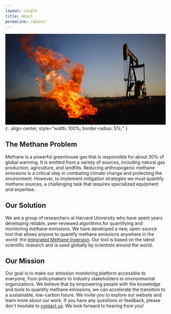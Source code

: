 ```yaml
---
layout: single
title: About
permalink: /about/
---
```

<!-- insert an image -->
![Methane](/assets/images/methane.webp){: .align-center, style="width: 100%; border-radius: 5%;" }
## The Methane Problem
Methane is a powerful greenhouse gas that is responsible for about 30% of global warming. It is emitted from a variety of sources, including natural gas production, agriculture, and landfills. Reducing anthropogenic methane emissions is a critical step in combating climate change and protecting the environment. However, to implement mitigation strategies we must quantify methane sources, a challenging task that requires specialized equipment and expertise.

## Our Solution
We are a group of researchers at Harvard University who have spent years developing reliable, peer-reviewed algorithms for quantifying and monitoring methane emissions. We have developed a new, open-source tool that allows anyone to quantify methane emissions anywhere in the world: the [Integrated Methane Inversion](https://imi.seas.harvard.edu). Our tool is based on the latest scientific research and is used globally by scientists around the world. 

## Our Mission
Our goal is to make our emission monitoring platform accessible to everyone, from policymakers to industry stakeholders to environmental organizations. We believe that by empowering people with the knowledge and tools to quantify methane emissions, we can accelerate the transition to a sustainable, low-carbon future. We invite you to explore our website and learn more about our work. If you have any questions or feedback, please don't hesitate to [contact us](mailto:integrated_methane_inversion@seas.harvard.edu). We look forward to hearing from you! 

